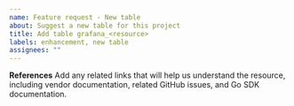 ```yaml
---
name: Feature request - New table
about: Suggest a new table for this project
title: Add table grafana_<resource>
labels: enhancement, new table
assignees: ""
---
```


**References**
Add any related links that will help us understand the resource, including vendor documentation, related GitHub issues, and Go SDK documentation.

